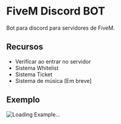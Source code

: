 # FiveM Discord BOT

Bot para discord para servidores de FiveM.

## Recursos
  * Verificar ao entrar no servidor
  * Sistema Whitelist
  * Sistema Ticket
  * Sistema de música [Em breve]

## Exemplo
![Loading Example...]()
